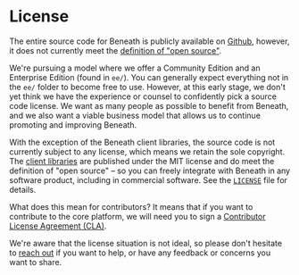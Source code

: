 # License

The entire source code for Beneath is publicly available on [Github](https://github.com/beneath-hq/beneath), however, it does not currently meet the [definition of "open source"](https://opensource.org/osd).

We're pursuing a model where we offer a Community Edition and an Enterprise Edition (found in `ee/`). You can generally expect everything not in the `ee/` folder to become free to use. However, at this early stage, we don't yet think we have the experience or counsel to confidently pick a source code license. We want as many people as possible to benefit from Beneath, and we also want a viable business model that allows us to continue promoting and improving Beneath.

With the exception of the Beneath client libraries, the source code is not currently subject to any license, which means we retain the sole copyright. The [client libraries](https://github.com/beneath-hq/beneath/tree/master/clients) are published under the MIT license and do meet the definition of "open source" – so you can freely integrate with Beneath in any software product, including in commercial software. See the [`LICENSE`](https://github.com/beneath-hq/beneath/blob/master/LICENSE) file for details.

What does this mean for contributors? It means that if you want to contribute to the core platform, we will need you to sign a [Contributor License Agreement (CLA)](https://en.wikipedia.org/wiki/Contributor_License_Agreement).

We're aware that the license situation is not ideal, so please don't hesitate to [reach out](https://about.beneath.dev/contact/) if you want to help, or have any feedback or concerns you want to share.
